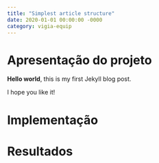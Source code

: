 ```yaml
---
title: "Simplest article structure"
date: 2020-01-01 00:00:00 -0000
category: vigia-equip
---
```


# Apresentação do projeto

**Hello world**, this is my first Jekyll blog post.

I hope you like it!

# Implementação

# Resultados
